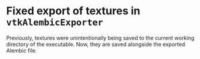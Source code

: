 # Fixed export of textures in `vtkAlembicExporter`

Previously, textures were unintentionally being saved to the current working directory of the executable. Now, they are saved alongside the exported Alembic file.
